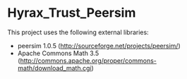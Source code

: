 # Hyrax_Trust_Peersim

This project uses the following external libraries:
- peersim 1.0.5 (http://sourceforge.net/projects/peersim/)
- Apache Commons Math 3.5 (http://commons.apache.org/proper/commons-math/download_math.cgi)
